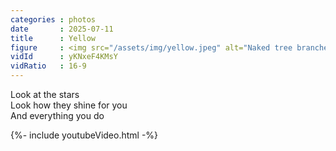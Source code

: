```yaml
---
categories : photos
date       : 2025-07-11
title      : Yellow
figure     : <img src="/assets/img/yellow.jpeg" alt="Naked tree branches in a rainy day. The image is edited to have an old photo-like yellow tint." />
vidId      : yKNxeF4KMsY
vidRatio   : 16-9
---
```


<p lang="en">
Look at the stars<br>
Look how they shine for you<br>
And everything you do
</p>

{%- include youtubeVideo.html -%}
